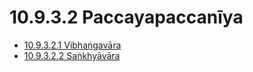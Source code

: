 

# 10.9.3.2 Paccayapaccanīya

* [10.9.3.2.1 Vibhaṅgavāra](10.9.3.2/10.9.3.2.1.md)
* [10.9.3.2.2 Saṅkhyāvāra](10.9.3.2/10.9.3.2.2.md)



